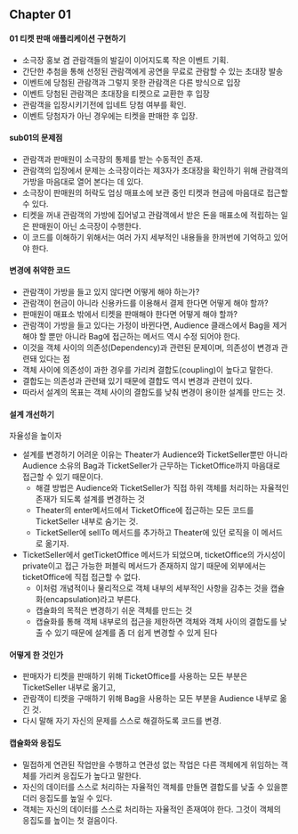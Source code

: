 ## Chapter 01

#### 01 티켓 판매 애플리케이션 구현하기

- 소극장 홍보 겸 관람객들의 발길이 이어지도록 작은 이벤트 기획.
- 간단한 추첨을 통해 선정된 관람객에게 공연을 무료로 관람할 수 있는 초대장 발송
- 이벤트에 당첨된 관람객과 그렇지 못한 관람객은 다른 방식으로 입장
- 이벤트 당첨된 관람객은 초대장을 티켓으로 교환한 후 입장
- 관람객을 입장시키기전에 입네트 당첨 여부를 확인.
- 이벤트 당첨자가 아닌 경우에는 티켓을 판매한 후 입장.

#### sub01의 문제점
- 관람객과 판매원이 소극장의 통제를 받는 수동적인 존재.
- 관람객의 입장에서 문제는 소극장이라는 제3자가 초대장을 확인하기 위해 관람객의 가방을 마음대로 열어 본다는 데 있다.
- 소극장이 판매원의 허락도 업싱 매표소에 보관 중인 티켓과 현금에 마음대로 접근할 수 있다.
- 티켓을 꺼내 관람객의 가방에 집어넣고 관람객에서 받은 돈을 매표소에 적립하는 일은 판매원이 아닌 소극장이 수행한다.
- 이 코드를 이해하기 위해서는 여러 가지 세부적인 내용들을 한꺼번에 기억하고 있어야 한다.

#### 변경에 취약한 코드
- 관람객이 가방을 들고 있지 않다면 어떻게 해야 하는가?
- 관람객이 현금이 아니라 신용카드를 이용해서 결제 한다면 어떻게 해야 할까?
- 판매원이 매표소 밖에서 티켓을 판매해야 한다면 어떻게 해야 할까?
- 관람객이 가방을 들고 있다는 가정이 바뀐다면, Audience 클래스에서 Bag을 제거해야 할 뿐만 아니라 Bag에 접근하는 메서드 역시 수정 되어야 한다.
- 이것을 객체 사이의 의존성(Dependency)과 관련된 문제이며, 의존성이 변경과 관련돼 있다는 점
- 객체 사이에 의존성이 과한 경우를 가리켜 결합도(coupling)이 높다고 말한다.
- 결합도는 의존성과 관련돼 있기 때문에 결합도 역시 변경과 관련이 있다.
- 따라서 설계의 목표는 객체 사이의 결합도를 낮춰 변경이 용이한 설계를 만드는 것.

#### 설계 개선하기
자율성을 높이자
- 설계를 변경하기 어려운 이유는 Theater가 Audience와 TicketSeller뿐만 아니라 Audience 소유의 Bag과 
TicketSeller가 근무하는 TicketOffice까지 마음대로 접근할 수 있기 때문이다.
    - 해결 방법은 Audience와 TicketSeller가 직접 하위 객체를 처리하는 자율적인 존재가 되도록 설계를 변경하는 것
    - Theater의 enter메서드에서 TicketOffice에 접근하는 모든 코드를 TicketSeller 내부로 숨기는 것.
    - TicketSeller에 sellTo 메서드를 추가하고 Theater에 있던 로직을 이 메서드로 옮기자.
- TicketSeller에서 getTicketOffice 메서드가 되었으며, ticketOffice의 가시성이 private이고 접근 가능한 퍼블릭 메서드가 존재하지 않기 때문에 외부에서는 ticketOffice에 직접 접근할 수 없다.
    - 이처럼 개념적이나 물리적으로 객체 내부의 세부적인 사항을 감추는 것을 캡슐화(encapsulation)라고 부른다.
    - 캡슐화의 목적은 변경하기 쉬운 객체를 만드는 것
    - 캡슐화를 통해 객체 내부로의 접근을 제한하면 객체와 객체 사이의 결합도를 낮출 수 있기 때문에 설계를 좀 더 쉽게 변경할 수 있게 된다

#### 어떻게 한 것인가
- 판매자가 티켓을 판매하기 위해 TicketOffice를 사용하는 모든 부분은 TicketSeller 내부로 옮기고,
- 관람객이 티켓을 구매하기 위해 Bag을 사용하는 모든 부분을 Audience 내부로 옮긴 것.
- 다시 말해 자기 자신의 문제를 스스로 해결하도록 코드를 변경.

#### 캡슐화와 응집도
- 밀접하게 연관된 작업만을 수행하고 연관성 없는 작업은 다른 객체에게 위임하는 객체를 가리켜 응집도가 높다고 말한다.
- 자신의 데이터를 스스로 처리하는 자율적인 객체를 만들면 결합도를 낮출 수 있을뿐더러 응집도를 높일 수 있다.
- 객체는 자신의 데이터를 스스로 처리하는 자율적인 존재여야 한다. 그것이 객체의 응집도를 높이는 첫 걸음이다.

